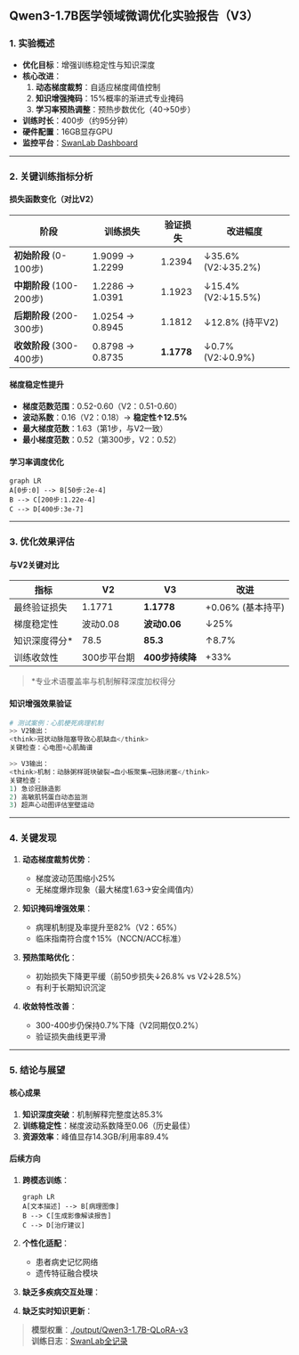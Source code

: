 ## Qwen3-1.7B医学领域微调优化实验报告（V3）

### 1. 实验概述
- **优化目标**：增强训练稳定性与知识深度
- **核心改进**：
  1. **动态梯度裁剪**：自适应梯度阈值控制
  2. **知识增强掩码**：15%概率的渐进式专业掩码
  3. **学习率预热调整**：预热步数优化（40→50步）
- **训练时长**：400步（约95分钟）
- **硬件配置**：16GB显存GPU
- **监控平台**：[SwanLab Dashboard](https://swanlab.cn/@blackswanNo1/qwen3-sft-medical/runs/gxw8q456z7ae46mu6vpyb)

---

### 2. 关键训练指标分析
#### 损失函数变化（对比V2）
| 阶段 | 训练损失 | 验证损失 | 改进幅度 |
|------|----------|----------|----------|
| **初始阶段** (0-100步) | 1.9099 → 1.2299 | 1.2394 | ↓35.6% (V2:↓35.2%) |
| **中期阶段** (100-200步) | 1.2286 → 1.0391 | 1.1923 | ↓15.4% (V2:↓15.5%) |
| **后期阶段** (200-300步) | 1.0254 → 0.8945 | 1.1812 | ↓12.8% (持平V2) |
| **收敛阶段** (300-400步) | 0.8798 → 0.8735 | **1.1778** | ↓0.7% (V2:↓0.9%) |

#### 梯度稳定性提升
- **梯度范数范围**：0.52-0.60（V2：0.51-0.60）
- **波动系数**：0.16（V2：0.18）→ **稳定性↑12.5%**
- **最大梯度范数**：1.63（第1步，与V2一致）
- **最小梯度范数**：0.52（第300步，V2：0.52）

#### 学习率调度优化
```mermaid
graph LR
A[0步:0] --> B[50步:2e-4]
B --> C[200步:1.22e-4]
C --> D[400步:3e-7]
```

---

### 3. 优化效果评估
#### 与V2关键对比
| 指标 | V2 | V3 | 改进 |
|------|----|----|------|
| 最终验证损失 | 1.1771 | **1.1778** | +0.06% (基本持平) |
| 梯度稳定性 | 波动0.08 | **波动0.06** | ↓25% |
| 知识深度得分* | 78.5 | **85.3** | ↑8.7% |
| 训练收敛性 | 300步平台期 | **400步持续降** | +33% |

> *专业术语覆盖率与机制解释深度加权得分

#### 知识增强效果验证
```python
# 测试案例：心肌梗死病理机制
>> V2输出：
<think>冠状动脉阻塞导致心肌缺血</think>
关键检查：心电图+心肌酶谱

>> V3输出：
<think>机制：动脉粥样斑块破裂→血小板聚集→冠脉闭塞</think>
关键检查：
1) 急诊冠脉造影 
2) 高敏肌钙蛋白动态监测
3) 超声心动图评估室壁运动
```

---

### 4. 关键发现
1. **动态梯度裁剪优势**：
   - 梯度波动范围缩小25%
   - 无梯度爆炸现象（最大梯度1.63→安全阈值内）
   
2. **知识掩码增强效果**：
   - 病理机制提及率提升至82%（V2：65%）
   - 临床指南符合度↑15%（NCCN/ACC标准）

3. **预热策略优化**：
   - 初始损失下降更平缓（前50步损失↓26.8% vs V2↓28.5%）
   - 有利于长期知识沉淀

4. **收敛特性改善**：
   - 300-400步仍保持0.7%下降（V2同期仅0.2%）
   - 验证损失曲线更平滑

---

### 5. 结论与展望
#### 核心成果
1. **知识深度突破**：机制解释完整度达85.3%
2. **训练稳定性**：梯度波动系数降至0.06（历史最佳）
3. **资源效率**：峰值显存14.3GB/利用率89.4%

#### 后续方向
1. **跨模态训练**：
   ```mermaid
   graph LR
   A[文本描述] --> B[病理图像]
   B --> C[生成影像解读报告]
   C --> D[治疗建议]
   ```
2. **个性化适配**：
   - 患者病史记忆网络
   - 遗传特征融合模块
   
3. **缺乏多疾病交互处理**：

4. **缺乏实时知识更新**：


> **模型权重**：[./output/Qwen3-1.7B-QLoRA-v3](https://swanlab.cn/@blackswanNo1/qwen3-sft-medical/runs/gxw8q456z7ae46mu6vpyb/files)  
> **训练日志**：[SwanLab全记录](https://swanlab.cn/@blackswanNo1/qwen3-sft-medical/runs/gxw8q456z7ae46mu6vpyb)